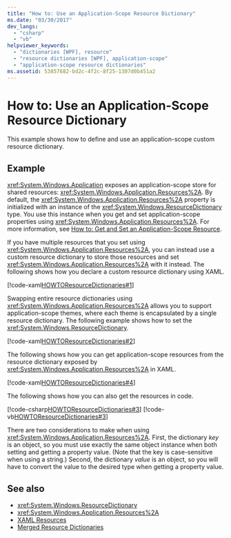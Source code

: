 ```yaml
---
title: "How to: Use an Application-Scope Resource Dictionary"
ms.date: "03/30/2017"
dev_langs: 
  - "csharp"
  - "vb"
helpviewer_keywords: 
  - "dictionaries [WPF], resource"
  - "resource dictionaries [WPF], application-scope"
  - "application-scope resource dictionaries"
ms.assetid: 53857682-bd2c-4f2c-8f25-1307d0b451a2
---
```

# How to: Use an Application-Scope Resource Dictionary
This example shows how to define and use an application-scope custom resource dictionary.  
  
## Example  
 <xref:System.Windows.Application> exposes an application-scope store for shared resources: <xref:System.Windows.Application.Resources%2A>. By default, the <xref:System.Windows.Application.Resources%2A> property is initialized with an instance of the <xref:System.Windows.ResourceDictionary> type. You use this instance when you get and set application-scope properties using <xref:System.Windows.Application.Resources%2A>. For more information, see [How to: Get and Set an Application-Scope Resource](https://docs.microsoft.com/previous-versions/dotnet/netframework-4.0/aa348547(v=vs.100)).
  
 If you have multiple resources that you set using <xref:System.Windows.Application.Resources%2A>, you can instead use a custom resource dictionary to store those resources and set <xref:System.Windows.Application.Resources%2A> with it instead. The following shows how you declare a custom resource dictionary using XAML.
  
 [!code-xaml[HOWTOResourceDictionaries#1](~/samples/snippets/csharp/VS_Snippets_Wpf/HowToResourceDictionaries/CSharp/MyResourceDictionary.xaml#1)]  
  
 Swapping entire resource dictionaries using <xref:System.Windows.Application.Resources%2A> allows you to support application-scope themes, where each theme is encapsulated by a single resource dictionary. The following example shows how to set the <xref:System.Windows.ResourceDictionary>.  
  
 [!code-xaml[HOWTOResourceDictionaries#2](~/samples/snippets/csharp/VS_Snippets_Wpf/HowToResourceDictionaries/CSharp/App.xaml#2)]  
  
 The following shows how you can get application-scope resources from the resource dictionary exposed by <xref:System.Windows.Application.Resources%2A> in XAML.  
  
 [!code-xaml[HOWTOResourceDictionaries#4](~/samples/snippets/csharp/VS_Snippets_Wpf/HowToResourceDictionaries/CSharp/MainWindow.xaml#4)]  
  
 The following shows how you can also get the resources in code.  
  
 [!code-csharp[HOWTOResourceDictionaries#3](~/samples/snippets/csharp/VS_Snippets_Wpf/HowToResourceDictionaries/CSharp/MainWindow.xaml.cs#3)]
 [!code-vb[HOWTOResourceDictionaries#3](~/samples/snippets/visualbasic/VS_Snippets_Wpf/HowToResourceDictionaries/VB/MainWindow.xaml.vb#3)]  
  
 There are two considerations to make when using <xref:System.Windows.Application.Resources%2A>. First, the dictionary *key* is an object, so you must use exactly the same object instance when both setting and getting a property value. (Note that the key is case-sensitive when using a string.) Second, the dictionary *value* is an object, so you will have to convert the value to the desired type when getting a property value.  
  
## See also

- <xref:System.Windows.ResourceDictionary>
- <xref:System.Windows.Application.Resources%2A>
- [XAML Resources](/dotnet/desktop-wpf/fundamentals/xaml-resources-define)
- [Merged Resource Dictionaries](../advanced/merged-resource-dictionaries.md)
